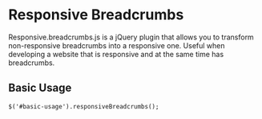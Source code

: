 Responsive Breadcrumbs
======================

Responsive.breadcrumbs.js is a jQuery plugin that allows you to transform non-responsive breadcrumbs into a responsive 
one. Useful when developing a website that is responsive and at the same time has breadcrumbs.

Basic Usage
-----------

`$('#basic-usage').responsiveBreadcrumbs();`